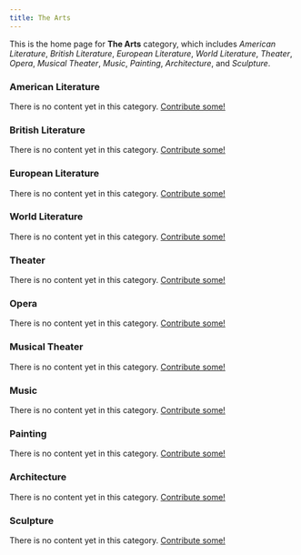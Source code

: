 ```yaml
---
title: The Arts
---
```


This is the home page for **The Arts** category, which includes *American Literature*, *British Literature*, *European Literature*, *World Literature*, *Theater*, *Opera*, *Musical Theater*, *Music*, *Painting*, *Architecture*, and *Sculpture*.

### American Literature

There is no content yet in this category. [Contribute some!](/contribute/index.html)

### British Literature

There is no content yet in this category. [Contribute some!](/contribute/index.html)

### European Literature

There is no content yet in this category. [Contribute some!](/contribute/index.html)

### World Literature

There is no content yet in this category. [Contribute some!](/contribute/index.html)

### Theater

There is no content yet in this category. [Contribute some!](/contribute/index.html)

### Opera

There is no content yet in this category. [Contribute some!](/contribute/index.html)

### Musical Theater

There is no content yet in this category. [Contribute some!](/contribute/index.html)

### Music

There is no content yet in this category. [Contribute some!](/contribute/index.html)

### Painting

There is no content yet in this category. [Contribute some!](/contribute/index.html)

### Architecture 

There is no content yet in this category. [Contribute some!](/contribute/index.html)

### Sculpture

There is no content yet in this category. [Contribute some!](/contribute/index.html)
